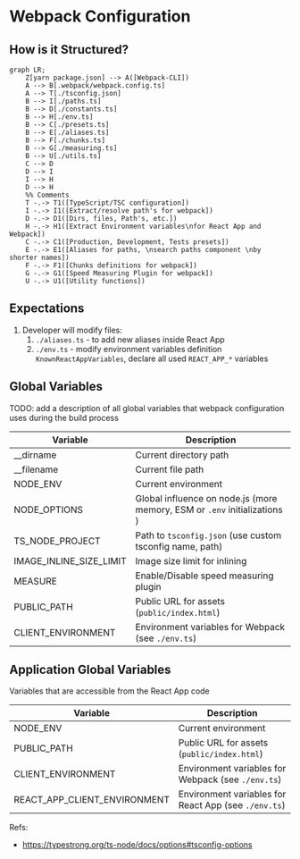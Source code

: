 # Webpack Configuration

## How is it Structured?

```mermaid
graph LR;
    Z[yarn package.json] --> A([Webpack-CLI])
    A --> B[.webpack/webpack.config.ts]
    A --> T[./tsconfig.json]
    B --> I[./paths.ts]
    B --> D[./constants.ts]
    B --> H[./env.ts]
    B --> C[./presets.ts]
    B --> E[./aliases.ts]
    B --> F[./chunks.ts]
    B --> G[./measuring.ts]
    B --> U[./utils.ts]
    C --> D
    D --> I
    I --> H
    D --> H
    %% Comments
    T -.-> T1([TypeScript/TSC configuration])
    I -.-> I1([Extract/resolve path's for webpack])
    D -.-> D1([Dirs, files, Path's, etc.])
    H -.-> H1([Extract Environment variables\nfor React App and Webpack])
    C -.-> C1([Production, Development, Tests presets])
    E -.-> E1([Aliases for paths, \nsearch paths component \nby shorter names])
    F -.-> F1([Chunks definitions for webpack])
    G -.-> G1([Speed Measuring Plugin for webpack])
    U -.-> U1([Utility functions])
```

## Expectations

1. Developer will modify files:
   1. `./aliases.ts` - to add new aliases inside React App
   2. `./env.ts` - modify environment variables definition `KnownReactAppVariables`, declare all used `REACT_APP_*` variables

## Global Variables

TODO: add a description of all global variables that webpack configuration uses during the build process

| Variable                | Description                                                               |
| ----------------------- | ------------------------------------------------------------------------- |
| \_\_dirname             | Current directory path                                                    |
| \_\_filename            | Current file path                                                         |
| NODE_ENV                | Current environment                                                       |
| NODE_OPTIONS            | Global influence on node.js (more memory, ESM or `.env` initializations ) |
| TS_NODE_PROJECT         | Path to `tsconfig.json` (use custom tsconfig name, path)                  |
| IMAGE_INLINE_SIZE_LIMIT | Image size limit for inlining                                             |
| MEASURE                 | Enable/Disable speed measuring plugin                                     |
| PUBLIC_PATH             | Public URL for assets (`public/index.html`)                               |
| CLIENT_ENVIRONMENT      | Environment variables for Webpack (see `./env.ts`)                        |

## Application Global Variables

Variables that are accessible from the React App code

| Variable                     | Description                                          |
| ---------------------------- | ---------------------------------------------------- |
| NODE_ENV                     | Current environment                                  |
| PUBLIC_PATH                  | Public URL for assets (`public/index.html`)          |
| CLIENT_ENVIRONMENT           | Environment variables for Webpack (see `./env.ts`)   |
| REACT_APP_CLIENT_ENVIRONMENT | Environment variables for React App (see `./env.ts`) |

Refs:

- https://typestrong.org/ts-node/docs/options#tsconfig-options
